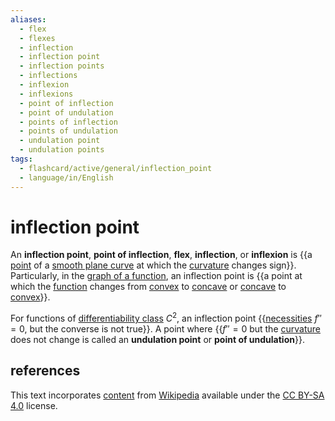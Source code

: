 ```yaml
---
aliases:
  - flex
  - flexes
  - inflection
  - inflection point
  - inflection points
  - inflections
  - inflexion
  - inflexions
  - point of inflection
  - point of undulation
  - points of inflection
  - points of undulation
  - undulation point
  - undulation points
tags:
  - flashcard/active/general/inflection_point
  - language/in/English
---
```


# inflection point

An __inflection point__, __point of inflection__, __flex__, __inflection__, or __inflexion__ is {{a [point](point%20(geometry).md) of a [smooth plane curve](plane%20curve.md#smooth%20plane%20curve) at which the [curvature](curvature.md) changes sign}}. Particularly, in the [graph of a function](graph%20of%20a%20function.md), an inflection point is {{a point at which the [function](function%20(mathematics).md) changes from [convex](convex%20function.md) to [concave](concave%20function.md) or [concave](concave%20function.md) to [convex](convex%20function.md)}}.

For functions of [differentiability class](smoothness.md#differentiability%20class) $C^2$, an inflection point {{[necessities](necessity%20and%20sufficiency.md) $f''=0$, but the converse is not true}}. A point where {{$f''=0$ but the [curvature](curvature.md) does not change is called an __undulation point__ or __point of undulation__}}.

## references

This text incorporates [content](https://en.wikipedia.org/wiki/inflection_point) from [Wikipedia](Wikipedia.md) available under the [CC BY-SA 4.0](https://creativecommons.org/licenses/by-sa/4.0/) license.
